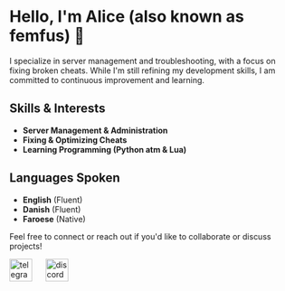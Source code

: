 # Hello, I'm Alice (also known as femfus) 👋

I specialize in server management and troubleshooting, with a focus on fixing broken cheats. While I'm still refining my development skills, I am committed to continuous improvement and learning.

## Skills & Interests
- **Server Management & Administration**
- **Fixing & Optimizing Cheats**
- **Learning Programming (Python atm & Lua)**

## Languages Spoken
- **English** (Fluent)
- **Danish** (Fluent)
- **Faroese** (Native)

Feel free to connect or reach out if you'd like to collaborate or discuss projects!

<a href="https://t.me/ciladev"><img src="https://github.com/user-attachments/assets/53059cb7-1214-4e98-a7a1-cceb8a90c0aa" alt="telegram" width="40" height="40" style="margin-right: 10px;"></a>
<a href="https://discord.com/invite/tEVWn24N"><img src="https://github.com/user-attachments/assets/7a543fcb-e225-4159-ad22-0eb3b544ba4b" alt="discord" width="40" height="40" style="margin-left: 10px;"></a>

